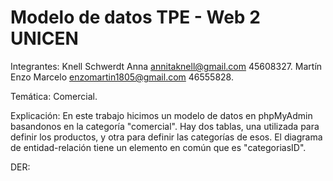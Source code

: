 # Modelo de datos TPE - Web 2 UNICEN

Integrantes:
Knell Schwerdt Anna annitaknell@gmail.com 45608327.
Martín Enzo Marcelo enzomartin1805@gmail.com 46555828.

Temática:
Comercial.

Explicación:
En este trabajo hicimos un modelo de datos en phpMyAdmin basandonos en la categoría "comercial".
Hay dos tablas, una utilizada para definir los productos, y otra para definir las categorías de esos.
El diagrama de entidad-relación tiene un elemento en común que es "categoriasID".

DER:
